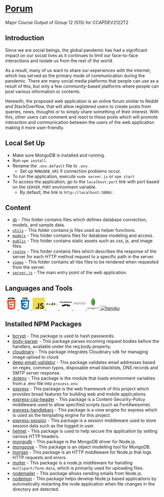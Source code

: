 # [Porum](https://porum-g12.herokuapp.com/login)
Major Course Output of Group 12 (S15) for CCAPDEV2122T2

## Introduction
Since we are social beings, the global pandemic has had a significant impact on our social lives as it continues to limit our face-to-face interactions and isolate us from the rest of the world. 

As a result, many of us want to share our experiences with the internet, which has served as the primary mode of communication during the pandemic. There are many social media platforms that people can use as a result of this, but only a few community-based platforms where people can post various information or contents.

Herewith, the proposed web application is an online forum similar to Reddit and StackOverflow, that will allow registered users to create posts from queries, news, thoughts or to simply share something of their interest. With this, other users can comment and react to these posts which will promote interaction and communication between the users of the web application making it more user-friendly.

## Local Set Up
- Make sure MongoDB is installed and running.
- Run `npm install`.
- Rename the `.env.default` file to `.env`.
    - Set up `MONGODB_URI` if connection problems occur.
- To run the application, execute `node server.js` or `npm start`
- To access the application, go to the `localhost:port` link with port based on the `SERVER_PORT` environment variable.
    - By default, the link is `http://localhost:3000/`.

## Content
- [`db`](db) - This folder contains files which defines database connection, models, and sample data.
- [`utils`](utils) - This folder contains js files used as helper functions.
- [`models`](models) - This folder contains files for database modeling and access.
- [`public`](public) - This folder contains static assets such as css, js, and image files.
- [`routes`](routes) - This folder contains files which describes the response of the server for each HTTP method request to a specific path in the server.
- [`views`](views) - This folder contains all hbs files to be rendered when requested from the server.
- [`server.js`](server.js) - The main entry point of the web application.

## Languages and Tools
<p align="left"> <a href="https://www.w3.org/html/" target="_blank" rel="noreferrer"> <img src="https://raw.githubusercontent.com/devicons/devicon/master/icons/html5/html5-original-wordmark.svg" alt="html5" width="40" height="40"/> </a> <a href="https://www.w3schools.com/css/" target="_blank" rel="noreferrer"> <img src="https://raw.githubusercontent.com/devicons/devicon/master/icons/css3/css3-original-wordmark.svg" alt="css3" width="40" height="40"/> </a> <a href="https://developer.mozilla.org/en-US/docs/Web/JavaScript" target="_blank" rel="noreferrer"> <img src="https://raw.githubusercontent.com/devicons/devicon/master/icons/javascript/javascript-original.svg" alt="javascript" width="40" height="40"/> </a> <a href="https://nodejs.org" target="_blank" rel="noreferrer"> <img src="https://raw.githubusercontent.com/devicons/devicon/master/icons/nodejs/nodejs-original-wordmark.svg" alt="nodejs" width="40" height="40"/> </a> <a href="https://handlebarsjs.com/" target="_blank" rel="noreferrer"> <img src="https://raw.githubusercontent.com/devicons/devicon/master/icons/handlebars/handlebars-original-wordmark.svg" alt="express" width="40" height="40"/> </a> <a href="https://expressjs.com" target="_blank" rel="noreferrer"> <img src="https://raw.githubusercontent.com/devicons/devicon/master/icons/express/express-original-wordmark.svg" alt="express" width="40" height="40"/> </a> <a href="https://www.mongodb.com/" target="_blank" rel="noreferrer"> <img src="https://raw.githubusercontent.com/devicons/devicon/master/icons/mongodb/mongodb-original-wordmark.svg" alt="mongodb" width="40" height="40"/> </a> <a href="https://heroku.com" target="_blank" rel="noreferrer"> <img src="https://www.vectorlogo.zone/logos/heroku/heroku-icon.svg" alt="heroku" width="40" height="40"/> </a>
</p>

## Installed NPM Packages
- [bcrypt](https://www.npmjs.com/package/bcrypt) - This package is used to hash passwords.
- [body-parser](https://www.npmjs.com/package/body-parser) - This package parses incoming request bodies before the handlers, available under the req.body property.
- [cloudinary](https://www.npmjs.com/package/cloudinary) - This package integrates Cloudinary sdk for managing image upload to cloud.
- [deep-email-validator](https://www.npmjs.com/package/deep-email-validator) - This package validates email addresses based on regex, common typos, disposable email blacklists, DNS records and SMTP server response.
- [dotenv](https://www.npmjs.com/package/dotenv) - This package is the module that loads environment variables from a .env file into `process.env`.
- [express](https://www.npmjs.com/package/express) - This package is the web framework of this project which provides broad features for building web and mobile applications.
- [express-csp-header](https://www.npmjs.com/package/express-csp-header) - This package is a Content-Security-Policy middleware used to allow specified scripts (such as FontAwesome).
- [express-handlebars](https://www.npmjs.com/package/express-handlebars) - This package is a view engine for express which is used as the templating engine for this project. 
- [express-session](https://www.npmjs.com/package/express-session) - This package is a session middleware used to store session data such as the logged in user.
- [helmet](https://www.npmjs.com/package/helmet) - This package is used to help secure the application by setting various HTTP headers.
- [mongodb](https://www.npmjs.com/package/mongodb) - This package is the MongoDB driver for Node.js.
- [mongoose](https://www.npmjs.com/package/mongoose) - This package is an object modelling tool for MongoDB.
- [morgan](https://www.npmjs.com/package/morgan) - This package is an HTTP middleware for Node.js that logs HTTP requests and errors.
- [multer](https://www.npmjs.com/package/multer) - This package is a node.js middleware for handling `multipart/form-data`, which is primarily used for uploading files.
- [nodemailer](https://www.npmjs.com/package/nodemailer) - This package allows sending emails from Node.js.
- [nodemon](https://www.npmjs.com/package/nodemon) - This package helps develop Node.js based applications by automatically restarting the node application when file changes in the directory are detected.
